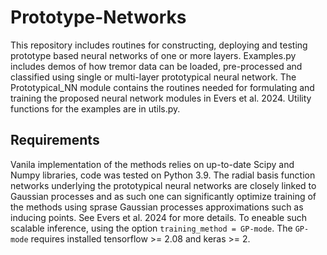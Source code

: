 # Prototype-Networks
This repository includes routines for constructing, deploying and testing prototype based neural networks of one or more layers. Examples.py includes demos of how tremor data can be loaded, pre-processed and classified using single or multi-layer prototypical neural network. The Prototypical_NN module contains the routines needed for formulating and training the proposed neural network modules in Evers et al. 2024. Utility functions for the examples are in utils.py. 

## Requirements
Vanila implementation of the methods relies on up-to-date Scipy and Numpy libraries, code was tested on Python 3.9. The radial basis function networks underlying the prototypical neural networks are closely linked to Gaussian processes and as such one can significantly optimize training of the methods using sprase Gaussian processes approximations such as inducing points. See Evers et al. 2024 for more details. To eneable such scalable inference, using the option ```training_method = GP-mode```. The ```GP-mode``` requires installed tensorflow >= 2.08 and keras >= 2. 
